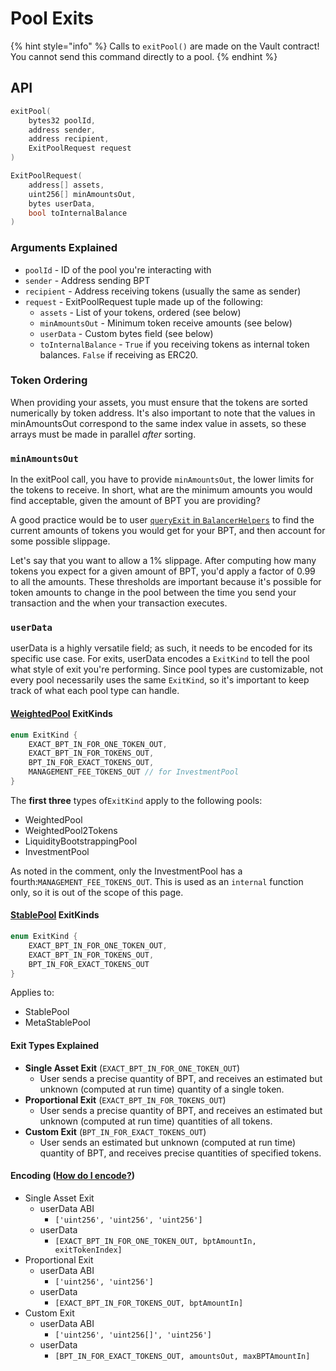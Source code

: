 # Pool Exits

{% hint style="info" %}
Calls to `exitPool()` are made on the Vault contract! You cannot send this command directly to a pool.
{% endhint %}

## API

```cpp
exitPool( 
    bytes32 poolId, 
    address sender, 
    address recipient, 
    ExitPoolRequest request 
)

ExitPoolRequest(
    address[] assets,
    uint256[] minAmountsOut,
    bytes userData,
    bool toInternalBalance 
)
```

### Arguments Explained

* `poolId` - ID of the pool you're interacting with
* `sender` - Address sending BPT
* `recipient` - Address receiving tokens (usually the same as sender)
* `request` - ExitPoolRequest tuple made up of the following:
  * `assets` - List of your tokens, ordered (see below)
  * `minAmountsOut` - Minimum token receive amounts (see below)
  * `userData` - Custom bytes field (see below)
  * `toInternalBalance` - `True` if you receiving tokens as internal token balances. `False` if receiving as ERC20.

### Token Ordering

When providing your assets, you must ensure that the tokens are sorted numerically by token address. It's also important to note that the values in minAmountsOut correspond to the same index value in assets, so these arrays must be made in parallel _after_ sorting.

### `minAmountsOut`

In the exitPool call, you have to provide `minAmountsOut`, the lower limits for the tokens to receive. In short, what are the minimum amounts you would find acceptable, given the amount of BPT you are providing?&#x20;

A good practice would be to user [`queryExit` in `BalancerHelpers`](../query-batchswap-join-exit.md#queryexit) to find the current amounts of tokens you would get for your BPT, and then account for some possible slippage.&#x20;

Let's say that you want to allow a 1% slippage. After computing how many tokens you expect for a given amount of BPT, you'd apply a factor of 0.99 to all the amounts. These thresholds are important because it's possible for token amounts to change in the pool between the time you send your transaction and the when your transaction executes.

### `userData`

userData is a highly versatile field; as such, it needs to be encoded for its specific use case. For exits, userData encodes a `ExitKind` to tell the pool what style of exit you're performing. Since pool types are customizable, not every pool necessarily uses the same `ExitKind`, so it's important to keep track of what each pool type can handle.

#### [WeightedPool](https://github.com/balancer-labs/balancer-v2-monorepo/blob/master/pkg/pool-weighted/contracts/BaseWeightedPool.sol#L40) ExitKinds&#x20;

```cpp
enum ExitKind {
    EXACT_BPT_IN_FOR_ONE_TOKEN_OUT,
    EXACT_BPT_IN_FOR_TOKENS_OUT,
    BPT_IN_FOR_EXACT_TOKENS_OUT,
    MANAGEMENT_FEE_TOKENS_OUT // for InvestmentPool
}
```

The **first three** types of`ExitKind` apply to the following pools:

* WeightedPool
* WeightedPool2Tokens
* LiquidityBootstrappingPool
* InvestmentPool

As noted in the comment, only the InvestmentPool has a fourth:`MANAGEMENT_FEE_TOKENS_OUT`. This is used as an `internal` function only, so it is out of the scope of this page.

#### [StablePool](https://github.com/balancer-labs/balancer-v2-monorepo/blob/master/pkg/pool-stable/contracts/StablePool.sol#L79) ExitKinds&#x20;

```cpp
enum ExitKind { 
    EXACT_BPT_IN_FOR_ONE_TOKEN_OUT, 
    EXACT_BPT_IN_FOR_TOKENS_OUT, 
    BPT_IN_FOR_EXACT_TOKENS_OUT 
}
```

Applies to:

* StablePool
* MetaStablePool

#### Exit Types Explained

* **Single Asset Exit** (`EXACT_BPT_IN_FOR_ONE_TOKEN_OUT`)
  * User sends a precise quantity of BPT, and receives an estimated but unknown (computed at run time) quantity of a single token.
* **Proportional Exit** (`EXACT_BPT_IN_FOR_TOKENS_OUT`)
  * User sends a precise quantity of BPT, and receives an estimated but unknown (computed at run time) quantities of all tokens.
* **Custom Exit** (`BPT_IN_FOR_EXACT_TOKENS_OUT`)
  * User sends an estimated but unknown (computed at run time) quantity of BPT, and receives precise quantities of specified tokens.

#### Encoding ([How do I encode?](../../helpers/encoding.md))

* Single Asset Exit
  * userData ABI
    * `['uint256', 'uint256', 'uint256']`
  * userData
    * `[EXACT_BPT_IN_FOR_ONE_TOKEN_OUT, bptAmountIn, exitTokenIndex]`
* Proportional Exit&#x20;
  * userData ABI
    * `['uint256', 'uint256']`
  * userData
    * `[EXACT_BPT_IN_FOR_TOKENS_OUT, bptAmountIn]`
* Custom Exit&#x20;
  * userData ABI
    * `['uint256', 'uint256[]', 'uint256']`
  * userData
    * `[BPT_IN_FOR_EXACT_TOKENS_OUT, amountsOut, maxBPTAmountIn]`
